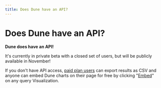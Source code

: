 ```yaml
---
title: Does Dune have an API?
---
```


# Does Dune have an API?

**Dune does have an API!**

It's currently in private beta with a closed set of users, but will be publicly available in November!

If you don't have API access, [paid plan users](https://dune.com/pricing) can export results as CSV and anyone can embed Dune charts on their page for free by clicking "[Embed](../../getting-started/embeds.md)" on any query Visualization.
